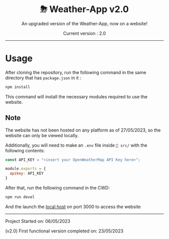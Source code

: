 <div align="center">
<h1>⛈ Weather-App v2.0</h1>

An upgraded version of the Weather-App, now on a website!

Current version : 2.0
</div>

---

# Usage

After cloning the repository, run the following command in the same directory
that has `package.json` in it :

```bash
npm install
```

This command will install the necessary modules required to use the website.

## Note

The website has not been hosted on any platform as of 27/05/2023, so the website
can only be viewed locally.

Additionally, you will need to make an `.env` file inside
`📁 src/` with the following contents:

```javascript
const API_KEY = "<insert your OpenWeatherMap API Key here>";

module.exports = {
  apikey: API_KEY  
}
```

After that, run the following command in the CWD:

```bash
npm run devel
```

And the launch the [local host](http://localhost:3000/)
on port 3000 to access the website

---
Project Started on: 06/05/2023

(v2.0) First functional version completed on: 23/05/2023
